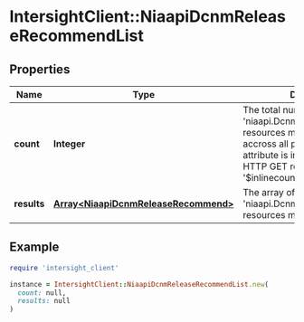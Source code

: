 # IntersightClient::NiaapiDcnmReleaseRecommendList

## Properties

| Name | Type | Description | Notes |
| ---- | ---- | ----------- | ----- |
| **count** | **Integer** | The total number of &#39;niaapi.DcnmReleaseRecommend&#39; resources matching the request, accross all pages. The &#39;Count&#39; attribute is included when the HTTP GET request includes the &#39;$inlinecount&#39; parameter. | [optional] |
| **results** | [**Array&lt;NiaapiDcnmReleaseRecommend&gt;**](NiaapiDcnmReleaseRecommend.md) | The array of &#39;niaapi.DcnmReleaseRecommend&#39; resources matching the request. | [optional] |

## Example

```ruby
require 'intersight_client'

instance = IntersightClient::NiaapiDcnmReleaseRecommendList.new(
  count: null,
  results: null
)
```

